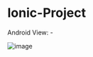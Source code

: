 # Ionic-Project

Android View: -

![image](https://user-images.githubusercontent.com/73870008/165765278-d3ee74d0-0b53-41b6-a81c-2825153b7629.png)
